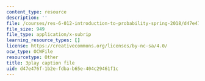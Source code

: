 ```yaml
---
content_type: resource
description: ''
file: /courses/res-6-012-introduction-to-probability-spring-2018/d47e476f1b2efdbab65e404c29461f1c_UZOT_ddWpco.srt
file_size: 949
file_type: application/x-subrip
learning_resource_types: []
license: https://creativecommons.org/licenses/by-nc-sa/4.0/
ocw_type: OCWFile
resourcetype: Other
title: 3play caption file
uid: d47e476f-1b2e-fdba-b65e-404c29461f1c
---
```

